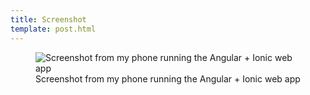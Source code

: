 ```yaml
---
title: Screenshot
template: post.html
---
```

<figure>
  <img src="https://s3.amazonaws.com/rewferguson.com/img/TodoRedo/todoredo-screenshot-577x1024.png" alt="Screenshot from my phone running the Angular + Ionic web app" />
  <figcaption>
    Screenshot from my phone running the Angular + Ionic web app
  </figcaption>
</figure>
